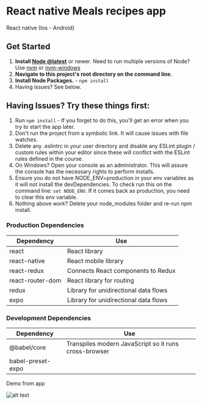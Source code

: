 # React native Meals recipes app
React native (Ios - Android)
## Get Started

1. **Install [Node @latest](https://nodejs.org)** or newer. Need to run multiple versions of Node? Use [nvm](https://github.com/creationix/nvm) or [nvm-windows](https://github.com/coreybutler/nvm-windows)
2. **Navigate to this project's root directory on the command line.**
3. **Install Node Packages.** - `npm install`
4. Having issues? See below.

## Having Issues? Try these things first:

1. Run `npm install` - If you forget to do this, you'll get an error when you try to start the app later.
2. Don't run the project from a symbolic link. It will cause issues with file watches.
3. Delete any .eslintrc in your user directory and disable any ESLint plugin / custom rules within your editor since these will conflict with the ESLint rules defined in the course.
4. On Windows? Open your console as an administrator. This will assure the console has the necessary rights to perform installs.
5. Ensure you do not have NODE_ENV=production in your env variables as it will not install the devDependencies. To check run this on the command line: `set NODE_ENV`. If it comes back as production, you need to clear this env variable.
6. Nothing above work? Delete your node_modules folder and re-run npm install.

### Production Dependencies

| **Dependency**   | **Use**                                              |
| ---------------- | ---------------------------------------------------- |
| react            | React library                                        |
| react-native     | React mobile library                                 |
| react-redux      | Connects React components to Redux                   |
| react-router-dom | React library for routing                            |
| redux            | Library for unidirectional data flows                |
| expo             | Library for unidirectional data flows                |

### Development Dependencies

| **Dependency**                  | **Use**                                                          |
| ------------------------------- | ---------------------------------------------------------------- |
| @babel/core                     | Transpiles modern JavaScript so it runs cross-browser            |
| babel-preset-expo               |                                                                  |


Demo from app

![alt text](https://github.com/Mmferry/rn-meals-app/blob/master/assets/Screen%20Recording%201441-09-24%20at%201.38.28%20PM.gif)

